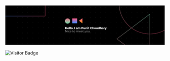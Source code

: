 ![Profile banner](https://github.com/Punit-Choudhary/Punit-Choudhary/blob/main/ProfileBanner.png)

![Visitor Badge](https://visitor-badge.laobi.icu/badge?page_id=Punit-Choudhary)

<!--
**Punit-Choudhary/Punit-Choudhary** is a ✨ _special_ ✨ repository because its `README.md` (this file) appears on your GitHub profile.

Here are some ideas to get you started:

- 🔭 I’m currently working on ...
- 🌱 I’m currently learning ...
- 👯 I’m looking to collaborate on ...
- 🤔 I’m looking for help with ...
- 💬 Ask me about ...
- 📫 How to reach me: ...
- 😄 Pronouns: ...
- ⚡ Fun fact: ...
-->
